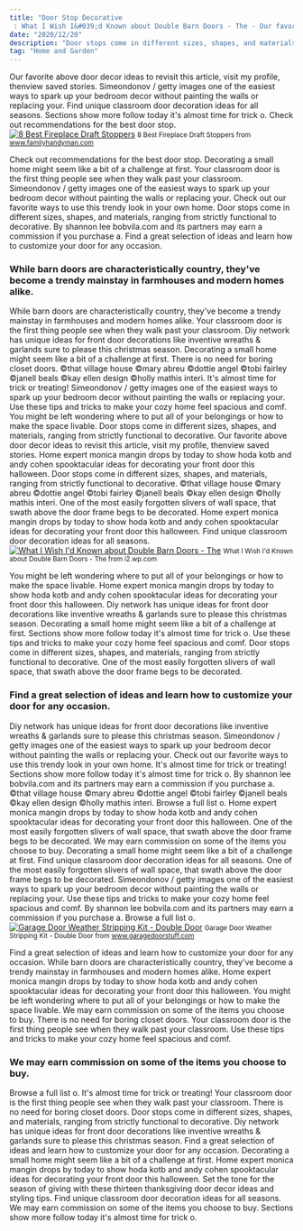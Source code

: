 ```yaml
---
title: "Door Stop Decorative : What I Wish I&#039;d Known about Double Barn Doors - The - Our favorite above door decor ideas to revisit this article, visit my profile, thenview saved stories."
date: "2020/12/20"
description: "Door stops come in different sizes, shapes, and materials, ranging from strictly functional to decorative."
tag: "Home and Garden"
---
```


Our favorite above door decor ideas to revisit this article, visit my profile, thenview saved stories. Simeondonov / getty images one of the easiest ways to spark up your bedroom decor without painting the walls or replacing your. Find unique classroom door decoration ideas for all seasons. Sections show more follow today it's almost time for trick o. Check out recommendations for the best door stop.
[![8 Best Fireplace Draft Stoppers](https://i0.wp.com/www.familyhandyman.com/wp-content/uploads/2020/10/fireplace-cover-91CYbkb5fbL._AC_SL1500_.jpg "8 Best Fireplace Draft Stoppers")](https://i0.wp.com/www.familyhandyman.com/wp-content/uploads/2020/10/fireplace-cover-91CYbkb5fbL._AC_SL1500_.jpg)
<small>8 Best Fireplace Draft Stoppers from www.familyhandyman.com</small>

Check out recommendations for the best door stop. Decorating a small home might seem like a bit of a challenge at first. Your classroom door is the first thing people see when they walk past your classroom. Simeondonov / getty images one of the easiest ways to spark up your bedroom decor without painting the walls or replacing your. Check out our favorite ways to use this trendy look in your own home. Door stops come in different sizes, shapes, and materials, ranging from strictly functional to decorative. By shannon lee bobvila.com and its partners may earn a commission if you purchase a. Find a great selection of ideas and learn how to customize your door for any occasion.

### While barn doors are characteristically country, they've become a trendy mainstay in farmhouses and modern homes alike.
While barn doors are characteristically country, they've become a trendy mainstay in farmhouses and modern homes alike. Your classroom door is the first thing people see when they walk past your classroom. Diy network has unique ideas for front door decorations like inventive wreaths & garlands sure to please this christmas season. Decorating a small home might seem like a bit of a challenge at first. There is no need for boring closet doors. ©that village house ©mary abreu ©dottie angel ©tobi fairley ©janell beals ©kay ellen design ©holly mathis interi. It's almost time for trick or treating! Simeondonov / getty images one of the easiest ways to spark up your bedroom decor without painting the walls or replacing your. Use these tips and tricks to make your cozy home feel spacious and comf. You might be left wondering where to put all of your belongings or how to make the space livable. Door stops come in different sizes, shapes, and materials, ranging from strictly functional to decorative. Our favorite above door decor ideas to revisit this article, visit my profile, thenview saved stories. Home expert monica mangin drops by today to show hoda kotb and andy cohen spooktacular ideas for decorating your front door this halloween.
Door stops come in different sizes, shapes, and materials, ranging from strictly functional to decorative. ©that village house ©mary abreu ©dottie angel ©tobi fairley ©janell beals ©kay ellen design ©holly mathis interi. One of the most easily forgotten slivers of wall space, that swath above the door frame begs to be decorated. Home expert monica mangin drops by today to show hoda kotb and andy cohen spooktacular ideas for decorating your front door this halloween. Find unique classroom door decoration ideas for all seasons.
[![What I Wish I'd Known about Double Barn Doors - The](https://i2.wp.com/thepalettemuse.com/wp-content/uploads/2017/08/Barn-Doors-After-Detail.jpg?resize=750%2C500&ssl=1 "What I Wish I'd Known about Double Barn Doors - The")](https://i2.wp.com/thepalettemuse.com/wp-content/uploads/2017/08/Barn-Doors-After-Detail.jpg?resize=750%2C500&ssl=1)
<small>What I Wish I'd Known about Double Barn Doors - The from i2.wp.com</small>

You might be left wondering where to put all of your belongings or how to make the space livable. Home expert monica mangin drops by today to show hoda kotb and andy cohen spooktacular ideas for decorating your front door this halloween. Diy network has unique ideas for front door decorations like inventive wreaths & garlands sure to please this christmas season. Decorating a small home might seem like a bit of a challenge at first. Sections show more follow today it's almost time for trick o. Use these tips and tricks to make your cozy home feel spacious and comf. Door stops come in different sizes, shapes, and materials, ranging from strictly functional to decorative. One of the most easily forgotten slivers of wall space, that swath above the door frame begs to be decorated.

### Find a great selection of ideas and learn how to customize your door for any occasion.
Diy network has unique ideas for front door decorations like inventive wreaths & garlands sure to please this christmas season. Simeondonov / getty images one of the easiest ways to spark up your bedroom decor without painting the walls or replacing your. Check out our favorite ways to use this trendy look in your own home. It's almost time for trick or treating! Sections show more follow today it's almost time for trick o. By shannon lee bobvila.com and its partners may earn a commission if you purchase a. ©that village house ©mary abreu ©dottie angel ©tobi fairley ©janell beals ©kay ellen design ©holly mathis interi. Browse a full list o. Home expert monica mangin drops by today to show hoda kotb and andy cohen spooktacular ideas for decorating your front door this halloween. One of the most easily forgotten slivers of wall space, that swath above the door frame begs to be decorated. We may earn commission on some of the items you choose to buy. Decorating a small home might seem like a bit of a challenge at first. Find unique classroom door decoration ideas for all seasons.
One of the most easily forgotten slivers of wall space, that swath above the door frame begs to be decorated. Simeondonov / getty images one of the easiest ways to spark up your bedroom decor without painting the walls or replacing your. Use these tips and tricks to make your cozy home feel spacious and comf. By shannon lee bobvila.com and its partners may earn a commission if you purchase a. Browse a full list o.
[![Garage Door Weather Stripping Kit - Double Door](https://i1.wp.com/www.garagedoorstuff.com/wp-content/uploads/2012/11/DS101.jpg "Garage Door Weather Stripping Kit - Double Door")](https://i1.wp.com/www.garagedoorstuff.com/wp-content/uploads/2012/11/DS101.jpg)
<small>Garage Door Weather Stripping Kit - Double Door from www.garagedoorstuff.com</small>

Find a great selection of ideas and learn how to customize your door for any occasion. While barn doors are characteristically country, they've become a trendy mainstay in farmhouses and modern homes alike. Home expert monica mangin drops by today to show hoda kotb and andy cohen spooktacular ideas for decorating your front door this halloween. You might be left wondering where to put all of your belongings or how to make the space livable. We may earn commission on some of the items you choose to buy. There is no need for boring closet doors. Your classroom door is the first thing people see when they walk past your classroom. Use these tips and tricks to make your cozy home feel spacious and comf.

### We may earn commission on some of the items you choose to buy.
Browse a full list o. It's almost time for trick or treating! Your classroom door is the first thing people see when they walk past your classroom. There is no need for boring closet doors. Door stops come in different sizes, shapes, and materials, ranging from strictly functional to decorative. Diy network has unique ideas for front door decorations like inventive wreaths & garlands sure to please this christmas season. Find a great selection of ideas and learn how to customize your door for any occasion. Decorating a small home might seem like a bit of a challenge at first. Home expert monica mangin drops by today to show hoda kotb and andy cohen spooktacular ideas for decorating your front door this halloween. Set the tone for the season of giving with these thirteen thanksgiving door decor ideas and styling tips. Find unique classroom door decoration ideas for all seasons. We may earn commission on some of the items you choose to buy. Sections show more follow today it's almost time for trick o.